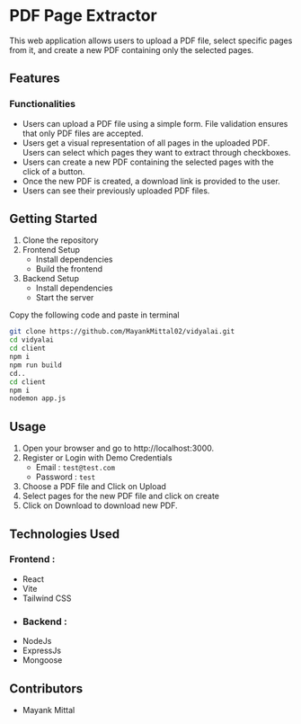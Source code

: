 # PDF Page Extractor
This web application allows users to upload a PDF file, select specific pages from it, and create a new PDF containing only the selected pages.


## Features
### Functionalities
- Users can upload a PDF file using a simple form. File validation ensures that only PDF files are accepted.
- Users get a visual representation of all pages in the uploaded PDF. Users can select which pages they want to extract through checkboxes.
- Users can create a new PDF containing the selected pages with the click of a button.
- Once the new PDF is created, a download link is provided to the user.
- Users can see their previously uploaded PDF files.

## Getting Started
1. Clone the repository
2. Frontend Setup
   - Install dependencies
   - Build the frontend
3. Backend Setup
   - Install dependencies
   - Start the server
  
Copy the following code and paste in terminal
``` bash
git clone https://github.com/MayankMittal02/vidyalai.git
cd vidyalai
cd client
npm i
npm run build
cd..
cd client
npm i
nodemon app.js
```

## Usage
1. Open your browser and go to http://localhost:3000.
2. Register or Login with Demo Credentials
   - Email : ```test@test.com```
   - Password : ```test```
3. Choose a PDF file and Click on Upload
4. Select pages for the new PDF file and click on create
5. Click on Download to download new PDF.

## Technologies Used
### Frontend : 
- React
- Vite
- Tailwind CSS
- ### Backend :
- NodeJs
- ExpressJs
- Mongoose
## Contributors
- Mayank Mittal

